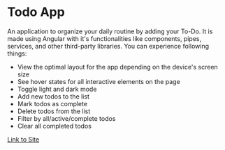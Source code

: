 # Todo App
An application to organize your daily routine by adding your To-Do. It is made using Angular with it's functionalities like components, pipes, services, and other third-party libraries.
You can experience following things: 

- View the optimal layout for the app depending on the device's screen size
- See hover states for all interactive elements on the page
- Toggle light and dark mode
- Add new todos to the list
- Mark todos as complete
- Delete todos from the list
- Filter by all/active/complete todos
- Clear all completed todos

[Link to Site](https://hsahu615.github.io/todo-app/)
